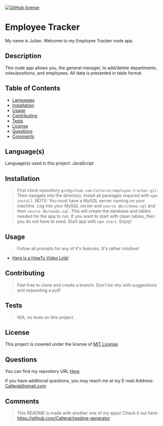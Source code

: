 
[![GitHub license](https://img.shields.io/badge/License-MIT%20License-success.svg)](https://GitHub.com/Calterat/employee-tracker/main/LICENSE)

# Employee Tracker

My name is Julian. Welcome to my Employee Tracker node app.


## Description

This node app allows you, the general manager, to add/delete departments, roles/positions, and employees. All data is presented in table format.


## Table of Contents

* [Languages](#languages)
* [Installation](#installation)
* [Usage](#usage)
* [Contributing](#contributing)
* [Tests](#tests)
* [License](#license)
* [Questions](#questions)
* [Comments](#comments)


## Language(s)

Language(s) used in this project:
JavaScript


## Installation

> First clone repository `git@github.com:Calterat/employee-tracker.git`. Then navigate into the directory. Install all packages required with `npm install`. NOTE: You must have a MySQL server running on your machine. Log into your MySQL server and `source db/schema.sql` and then `source db/seeds.sql`. This will create the database and tables needed for the app to run. If you want to start with clean tables, then you do not have to seed. Start app with `npm start`. Enjoy!


## Usage

> Follow all prompts for any of it's features. It's rather intuitive!

* [Here is a HowTo Video Link!](https://drive.google.com/file/d/1YH-f9xiX-k9l9phhDzAo1NEXTem4wwBg/view)



## Contributing

> Feel free to clone and create a branch. Don't be shy with suggestions and requesting a pull!
 



## Tests

> N/A, no tests on this project.



## License

This project is covered under the license of [MIT License](https://GitHub.com/Calterat/employee-tracker/blob/main/LICENSE.txt)


## Questions

You can find my repository URL [Here](https://GitHub.com/Calterat)



If you have additional questions, you may reach me at my E-mail Address: Calterat@gmail.com



## Comments

> This README is made with another one of my apps! Check it out here: https://github.com/Calterat/readme-generator

